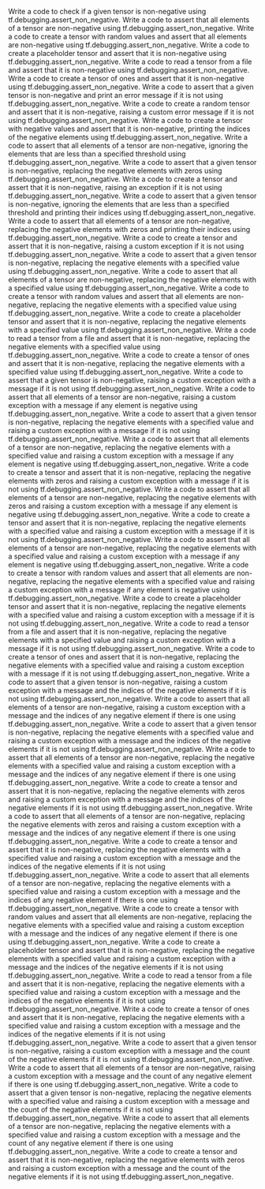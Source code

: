 Write a code to check if a given tensor is non-negative using tf.debugging.assert_non_negative.
Write a code to assert that all elements of a tensor are non-negative using tf.debugging.assert_non_negative.
Write a code to create a tensor with random values and assert that all elements are non-negative using tf.debugging.assert_non_negative.
Write a code to create a placeholder tensor and assert that it is non-negative using tf.debugging.assert_non_negative.
Write a code to read a tensor from a file and assert that it is non-negative using tf.debugging.assert_non_negative.
Write a code to create a tensor of ones and assert that it is non-negative using tf.debugging.assert_non_negative.
Write a code to assert that a given tensor is non-negative and print an error message if it is not using tf.debugging.assert_non_negative.
Write a code to create a random tensor and assert that it is non-negative, raising a custom error message if it is not using tf.debugging.assert_non_negative.
Write a code to create a tensor with negative values and assert that it is non-negative, printing the indices of the negative elements using tf.debugging.assert_non_negative.
Write a code to assert that all elements of a tensor are non-negative, ignoring the elements that are less than a specified threshold using tf.debugging.assert_non_negative.
Write a code to assert that a given tensor is non-negative, replacing the negative elements with zeros using tf.debugging.assert_non_negative.
Write a code to create a tensor and assert that it is non-negative, raising an exception if it is not using tf.debugging.assert_non_negative.
Write a code to assert that a given tensor is non-negative, ignoring the elements that are less than a specified threshold and printing their indices using tf.debugging.assert_non_negative.
Write a code to assert that all elements of a tensor are non-negative, replacing the negative elements with zeros and printing their indices using tf.debugging.assert_non_negative.
Write a code to create a tensor and assert that it is non-negative, raising a custom exception if it is not using tf.debugging.assert_non_negative.
Write a code to assert that a given tensor is non-negative, replacing the negative elements with a specified value using tf.debugging.assert_non_negative.
Write a code to assert that all elements of a tensor are non-negative, replacing the negative elements with a specified value using tf.debugging.assert_non_negative.
Write a code to create a tensor with random values and assert that all elements are non-negative, replacing the negative elements with a specified value using tf.debugging.assert_non_negative.
Write a code to create a placeholder tensor and assert that it is non-negative, replacing the negative elements with a specified value using tf.debugging.assert_non_negative.
Write a code to read a tensor from a file and assert that it is non-negative, replacing the negative elements with a specified value using tf.debugging.assert_non_negative.
Write a code to create a tensor of ones and assert that it is non-negative, replacing the negative elements with a specified value using tf.debugging.assert_non_negative.
Write a code to assert that a given tensor is non-negative, raising a custom exception with a message if it is not using tf.debugging.assert_non_negative.
Write a code to assert that all elements of a tensor are non-negative, raising a custom exception with a message if any element is negative using tf.debugging.assert_non_negative.
Write a code to assert that a given tensor is non-negative, replacing the negative elements with a specified value and raising a custom exception with a message if it is not using tf.debugging.assert_non_negative.
Write a code to assert that all elements of a tensor are non-negative, replacing the negative elements with a specified value and raising a custom exception with a message if any element is negative using tf.debugging.assert_non_negative.
Write a code to create a tensor and assert that it is non-negative, replacing the negative elements with zeros and raising a custom exception with a message if it is not using tf.debugging.assert_non_negative.
Write a code to assert that all elements of a tensor are non-negative, replacing the negative elements with zeros and raising a custom exception with a message if any element is negative using tf.debugging.assert_non_negative.
Write a code to create a tensor and assert that it is non-negative, replacing the negative elements with a specified value and raising a custom exception with a message if it is not using tf.debugging.assert_non_negative.
Write a code to assert that all elements of a tensor are non-negative, replacing the negative elements with a specified value and raising a custom exception with a message if any element is negative using tf.debugging.assert_non_negative.
Write a code to create a tensor with random values and assert that all elements are non-negative, replacing the negative elements with a specified value and raising a custom exception with a message if any element is negative using tf.debugging.assert_non_negative.
Write a code to create a placeholder tensor and assert that it is non-negative, replacing the negative elements with a specified value and raising a custom exception with a message if it is not using tf.debugging.assert_non_negative.
Write a code to read a tensor from a file and assert that it is non-negative, replacing the negative elements with a specified value and raising a custom exception with a message if it is not using tf.debugging.assert_non_negative.
Write a code to create a tensor of ones and assert that it is non-negative, replacing the negative elements with a specified value and raising a custom exception with a message if it is not using tf.debugging.assert_non_negative.
Write a code to assert that a given tensor is non-negative, raising a custom exception with a message and the indices of the negative elements if it is not using tf.debugging.assert_non_negative.
Write a code to assert that all elements of a tensor are non-negative, raising a custom exception with a message and the indices of any negative element if there is one using tf.debugging.assert_non_negative.
Write a code to assert that a given tensor is non-negative, replacing the negative elements with a specified value and raising a custom exception with a message and the indices of the negative elements if it is not using tf.debugging.assert_non_negative.
Write a code to assert that all elements of a tensor are non-negative, replacing the negative elements with a specified value and raising a custom exception with a message and the indices of any negative element if there is one using tf.debugging.assert_non_negative.
Write a code to create a tensor and assert that it is non-negative, replacing the negative elements with zeros and raising a custom exception with a message and the indices of the negative elements if it is not using tf.debugging.assert_non_negative.
Write a code to assert that all elements of a tensor are non-negative, replacing the negative elements with zeros and raising a custom exception with a message and the indices of any negative element if there is one using tf.debugging.assert_non_negative.
Write a code to create a tensor and assert that it is non-negative, replacing the negative elements with a specified value and raising a custom exception with a message and the indices of the negative elements if it is not using tf.debugging.assert_non_negative.
Write a code to assert that all elements of a tensor are non-negative, replacing the negative elements with a specified value and raising a custom exception with a message and the indices of any negative element if there is one using tf.debugging.assert_non_negative.
Write a code to create a tensor with random values and assert that all elements are non-negative, replacing the negative elements with a specified value and raising a custom exception with a message and the indices of any negative element if there is one using tf.debugging.assert_non_negative.
Write a code to create a placeholder tensor and assert that it is non-negative, replacing the negative elements with a specified value and raising a custom exception with a message and the indices of the negative elements if it is not using tf.debugging.assert_non_negative.
Write a code to read a tensor from a file and assert that it is non-negative, replacing the negative elements with a specified value and raising a custom exception with a message and the indices of the negative elements if it is not using tf.debugging.assert_non_negative.
Write a code to create a tensor of ones and assert that it is non-negative, replacing the negative elements with a specified value and raising a custom exception with a message and the indices of the negative elements if it is not using tf.debugging.assert_non_negative.
Write a code to assert that a given tensor is non-negative, raising a custom exception with a message and the count of the negative elements if it is not using tf.debugging.assert_non_negative.
Write a code to assert that all elements of a tensor are non-negative, raising a custom exception with a message and the count of any negative element if there is one using tf.debugging.assert_non_negative.
Write a code to assert that a given tensor is non-negative, replacing the negative elements with a specified value and raising a custom exception with a message and the count of the negative elements if it is not using tf.debugging.assert_non_negative.
Write a code to assert that all elements of a tensor are non-negative, replacing the negative elements with a specified value and raising a custom exception with a message and the count of any negative element if there is one using tf.debugging.assert_non_negative.
Write a code to create a tensor and assert that it is non-negative, replacing the negative elements with zeros and raising a custom exception with a message and the count of the negative elements if it is not using tf.debugging.assert_non_negative.